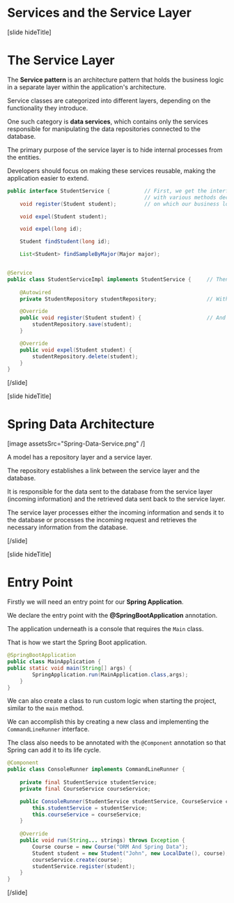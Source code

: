 # Services and the Service Layer

[slide hideTitle]

# The Service Layer

The **Service pattern** is an architecture pattern that holds the business logic in a separate layer within the application's architecture. 

Service classes are categorized into different layers, depending on the functionality they introduce.

One such category is **data services**, which contains only the services responsible for manipulating the data repositories connected to the database.

The primary purpose of the service layer is to hide internal processes from the entities.

Developers should focus on making these services reusable, making the application easier to extend.

```java
public interface StudentService {           // First, we get the interface of our service
                                            // with various methods declared in it,
    void register(Student student);         // on which our business logic depends.

    void expel(Student student);

    void expel(long id);

    Student findStudent(long id);

    List<Student> findSampleByMajor(Major major);


@Service
public class StudentServiceImpl implements StudentService {     // Then we have a class implementing our interface
                                                                
    @Autowired
    private StudentRepository studentRepository;                // With declared dependencies

    @Override
    public void register(Student student) {                     // And already implements methods
        studentRepository.save(student);
    }

    @Override
    public void expel(Student student) {
        studentRepository.delete(student);
    }
}
```

[/slide]

[slide hideTitle]
# Spring Data Architecture

[image assetsSrc="Spring-Data-Service.png" /]

A model has a repository layer and a service layer.

The repository establishes a link between the service layer and the database. 

It is responsible for the data sent to the database from the service layer (incoming information) and the retrieved data sent back to the service layer.

The service layer processes either the incoming information and sends it to the database or processes the incoming request and retrieves the necessary information from the database. 

[/slide]

[slide hideTitle]

# Entry Point

Firstly we will need an entry point for our **Spring Application**.

We declare the entry point with the **@SpringBootApplication** annotation.

The application underneath is a console that requires the `Main` class. 

That is how we start the Spring Boot application.

```java
@SpringBootApplication                                           
public class MainApplication {                                  
public static void main(String[] args) {                        
        SpringApplication.run(MainApplication.class,args);      
    }
}
```

We can also create a class to run custom logic when starting the project, similar to the `main` method. 

We can accomplish this by creating a new class and implementing the `CommandLineRunner` interface. 

The class also needs to be annotated with the `@Component` annotation so that Spring can add it to its life cycle.

```java
@Component
public class ConsoleRunner implements CommandLineRunner {
    
    private final StudentService studentService;
    private final CourseService courseService;

    public ConsoleRunner(StudentService studentService, CourseService courseService) {
        this.studentService = studentService;
        this.courseService = courseService;
    }
    
    @Override
    public void run(String... strings) throws Exception {   
        Course course = new Course("ORM And Spring Data");
        Student student = new Student("John", new LocalDate(), course);
        courseService.create(course);
        studentService.register(student);
    }
}
```
[/slide]